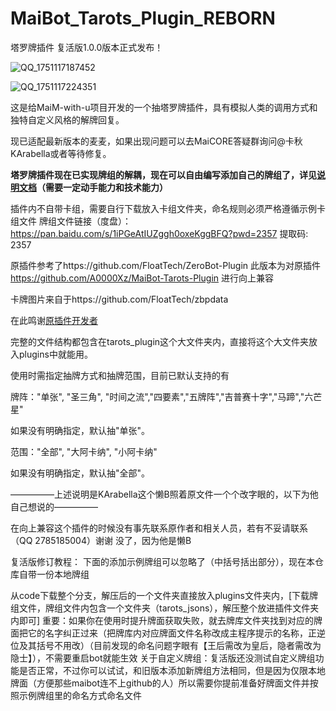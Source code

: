 # MaiBot_Tarots_Plugin_REBORN
塔罗牌插件 复活版1.0.0版本正式发布！

![QQ_1751117187452](https://github.com/user-attachments/assets/3eb9b721-aa41-4edb-86bf-fe9cf84fdcb9)

![QQ_1751117224351](https://github.com/user-attachments/assets/7b13be4b-4b66-48e1-9c0b-d07ff65dc7ea)

这是给MaiM-with-u项目开发的一个抽塔罗牌插件，具有模拟人类的调用方式和独特自定义风格的解牌回复。

现已适配最新版本的麦麦，如果出现问题可以去MaiCORE答疑群询问@卡秋KArabella或者等待修复。

**塔罗牌插件现在已实现牌组的解耦，现在可以自由编写添加自己的牌组了，详见[说明文档](https://github.com/A0000Xz/MaiBot-Tarots-Plugin/blob/main/help.md)（需要一定动手能力和技术能力）**

插件内不自带卡组，需要自行下载放入卡组文件夹，命名规则必须严格遵循示例卡组文件
牌组文件链接（度盘）：https://pan.baidu.com/s/1iPGeAtIUZggh0oxeKggBFQ?pwd=2357 提取码: 2357

原插件参考了https://github.com/FloatTech/ZeroBot-Plugin
此版本为对原插件 https://github.com/A0000Xz/MaiBot-Tarots-Plugin 进行向上兼容

卡牌图片来自于https://github.com/FloatTech/zbpdata

在此鸣谢[原插件开发者](https://github.com/A0000Xz/MaiBot-Tarots-Plugin)

完整的文件结构都包含在tarots_plugin这个大文件夹内，直接将这个大文件夹放入plugins中就能用。

使用时需指定抽牌方式和抽牌范围，目前已默认支持的有

牌阵："单张", "圣三角", "时间之流","四要素","五牌阵","吉普赛十字","马蹄","六芒星"

如果没有明确指定，默认抽"单张"。

范围："全部", "大阿卡纳", "小阿卡纳"

如果没有明确指定，默认抽"全部"。

—————上述说明是KArabella这个懒B照着原文件一个个改字眼的，以下为他自己想说的—————

在向上兼容这个插件的时候没有事先联系原作者和相关人员，若有不妥请联系（QQ 2785185004）谢谢
没了，因为他是懒B

复活版修订教程：
下面的添加示例牌组可以忽略了（中括号括出部分），现在本仓库自带一份本地牌组

从code下载整个分支，解压后的一个文件夹直接放入plugins文件夹内，[下载牌组文件，牌组文件内包含一个文件夹（tarots_jsons），解压整个放进插件文件夹内即可]
重要：如果你在使用时提升牌面获取失败，就去牌库文件夹找到对应的牌面把它的名字纠正过来（把牌库内对应牌面文件名称改成主程序提示的名称，正逆位及其括号不用改）（目前发现的命名问题字眼有【王后需改为皇后，隐者需改为隐士】），不需要重启bot就能生效
关于自定义牌组：复活版还没测试自定义牌组功能是否正常，不过你可以试试，和旧版本添加新牌组方法相同，但是因为仅限本地牌面（方便那些maibot连不上github的人）所以需要你提前准备好牌面文件并按照示例牌组里的命名方式命名文件
